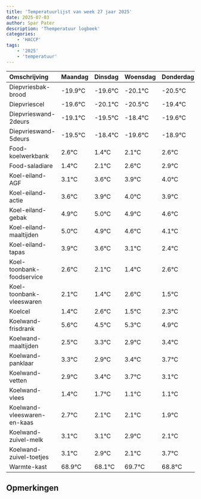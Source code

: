 ```yaml
---
title: 'Temperatuurlijst van week 27 jaar 2025'
date: 2025-07-03
author: Spar Pater
description: 'Themperatuur logboek'
categories:
    - 'HACCP'
tags:
    - '2025'
    - 'temperatuur'
---
```

|Omschrijving|Maandag|Dinsdag|Woensdag|Donderdag|Vrijdag|Zaterdag|Zondag|
|:---|:---|:---|:---|:---|:---|:---|:---|
|Diepvriesbak-brood|-19.9°C|-19.6°C|-20.1°C|-20.5°C| | | |
|Diepvriescel|-19.6°C|-20.1°C|-20.5°C|-19.4°C| | | |
|Diepvrieswand-2deurs|-19.1°C|-19.5°C|-18.4°C|-19.6°C| | | |
|Diepvrieswand-5deurs|-19.5°C|-18.4°C|-19.6°C|-18.9°C| | | |
|Food-koelwerkbank|2.6°C|1.4°C|2.1°C|2.6°C| | | |
|Food-saladiare|1.4°C|2.1°C|2.6°C|2.9°C| | | |
|Koel-eiland-AGF|3.1°C|3.6°C|3.9°C|4.0°C| | | |
|Koel-eiland-actie|3.6°C|3.9°C|4.0°C|3.9°C| | | |
|Koel-eiland-gebak|4.9°C|5.0°C|4.9°C|4.6°C| | | |
|Koel-eiland-maaltijden|5.0°C|4.9°C|4.6°C|4.1°C| | | |
|Koel-eiland-tapas|3.9°C|3.6°C|3.1°C|2.4°C| | | |
|Koel-toonbank-foodservice|2.6°C|2.1°C|1.4°C|2.6°C| | | |
|Koel-toonbank-vleeswaren|2.1°C|1.4°C|2.6°C|1.5°C| | | |
|Koelcel|1.4°C|2.6°C|1.5°C|2.3°C| | | |
|Koelwand-frisdrank|5.6°C|4.5°C|5.3°C|4.9°C| | | |
|Koelwand-maaltijden|2.5°C|3.3°C|2.9°C|3.4°C| | | |
|Koelwand-panklaar|3.3°C|2.9°C|3.4°C|3.7°C| | | |
|Koelwand-vetten|2.9°C|3.4°C|3.7°C|3.1°C| | | |
|Koelwand-vlees|1.4°C|1.7°C|1.1°C|1.1°C| | | |
|Koelwand-vleeswaren-en-kaas|2.7°C|2.1°C|2.1°C|1.9°C| | | |
|Koelwand-zuivel-melk|3.1°C|3.1°C|2.9°C|2.1°C| | | |
|Koelwand-zuivel-toetjes|3.1°C|2.9°C|2.1°C|3.7°C| | | |
|Warmte-kast|68.9°C|68.1°C|69.7°C|68.8°C| | | |

## Opmerkingen


